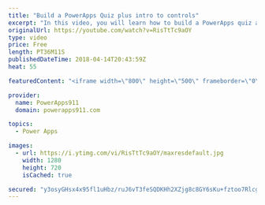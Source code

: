 ```yaml
---
title: "Build a PowerApps Quiz plus intro to controls"
excerpt: "In this video, you will learn how to build a PowerApps quiz and in the process get introduced to several controls, the Switch Function and some app building tips. A little bit for everyone.   Topics covered:  • Building a quiz with a calculated score  • Toggle Control  • Radio Control  • Date Picker"
originalUrl: https://youtube.com/watch?v=RisTtTc9aOY
type: video
price: Free
length: PT36M11S
publishedDateTime: 2018-04-14T20:43:59Z
heat: 55

featuredContent: "<iframe width=\"800\" height=\"500\" frameborder=\"0\" src=\"https://www.youtube.com/embed/RisTtTc9aOY\" allow=\"accelerometer; autoplay; encrypted-media; gyroscope; picture-in-picture\" allowfullscreen></iframe>"

provider:
  name: PowerApps911
  domain: powerapps911.com

topics:
  - Power Apps

images:
  - url: https://i.ytimg.com/vi/RisTtTc9aOY/maxresdefault.jpg
    width: 1280
    height: 720
    isCached: true

secured: "y3osyGHsx4x95fl1uHbz/ruJ6vT3feSQDKHh2XZjg8c8GY6sKu+fztoo7RlcgAoa+f6Kxc+xUlF371/oBQmTnO3gkSXqQcx6+hQQvZzJtT8d6XmTvub/sjl6ZJ1ZpA4H55wTqsK7zKn82u6l26Y1NwrFe55OFg3Ii78D6s3lD518gaS+UnXu6fWllKMcgDBG9rPlQdn0CqAQG6WOd81l+Eiar4XY9STLHyBu1vB0UnbkiAChvXqGJDFul/+a4vI71o8Mdj4wMvVTgHsHPE2CO1Fn9uO+Xtidz+WD1KSu5JCuwIUBGrVSN94/ZhG/cT5+/JKTQb0RqFAwUtdrvF3Q+z5+F1EC663GplwonnHD11RiYAyWtOQGg7GJWXDcDmauI60tKypHzSbiy+QHgdgtgWrVQR6oQmkyEDzCGjkAX3E=;marwEw6/Trwa70elfIy7tA=="
---
```


